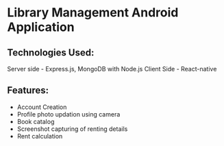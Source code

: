 # Library Management Android Application

## Technologies Used:
Server side - Express.js, MongoDB with Node.js
Client Side - React-native

## Features:
- Account Creation
- Profile photo updation using camera
- Book catalog
- Screenshot capturing of renting details
- Rent calculation
